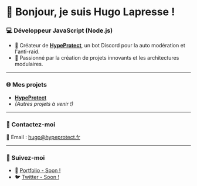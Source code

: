 # 👋 Bonjour, je suis Hugo Lapresse !  

### 💻 Développeur JavaScript (Node.js)  
- 🚀 Créateur de **[HypeProtect](https://hypeprotect.fr)**, un bot Discord pour la auto modération et l'anti-raid.  
- 🌟 Passionné par la création de projets innovants et les architectures modulaires.  

---

### 🌐 Mes projets  
- **[HypeProtect](https://hypeprotect.fr)**  
- *(Autres projets à venir !)*  

---

### 💬 Contactez-moi  
📧 Email : [hugo@hypeprotect.fr](mailto:hugo@hypeprotect.fr)  

---

### 🔗 Suivez-moi  
- 🌟 [Portfolio - Soon !](https://exemple.com)
- 🐦 [Twitter - Soon !](https://x.com)  
